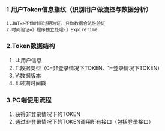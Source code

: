 ### 1.用户Token信息指纹（识别用户做流控与数据分析）
```
1.JWT=>不做时间过期验证，只做数据合法性验证
2.时间验证=》程序独立处理-》ExpireTime
```
### 2.Token数据结构
1.  U:用户信息
2.  T:数据类型（0=非登录情况下TOKEN、1=登录情况下TOKEN）
3.  V:数据版本
4.  E:过期时间戳

### 3.PC端使用流程
1.  获得非登录情况下的TOKEN
2.  通过非登录情况下的TOKEN调用所有接口（包括登录接口）
